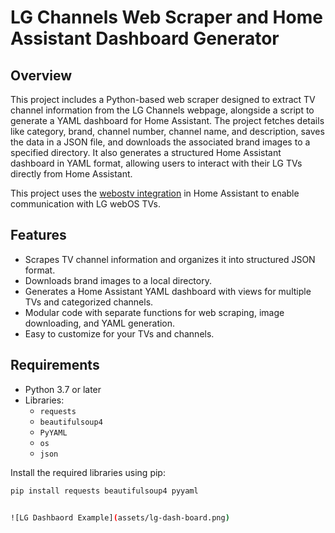 # LG Channels Web Scraper and Home Assistant Dashboard Generator

## Overview

This project includes a Python-based web scraper designed to extract TV channel information from the LG Channels webpage, alongside a script to generate a YAML dashboard for Home Assistant. The project fetches details like category, brand, channel number, channel name, and description, saves the data in a JSON file, and downloads the associated brand images to a specified directory. It also generates a structured Home Assistant dashboard in YAML format, allowing users to interact with their LG TVs directly from Home Assistant.

This project uses the [webostv integration](https://www.home-assistant.io/integrations/webostv/) in Home Assistant to enable communication with LG webOS TVs.

## Features

- Scrapes TV channel information and organizes it into structured JSON format.
- Downloads brand images to a local directory.
- Generates a Home Assistant YAML dashboard with views for multiple TVs and categorized channels.
- Modular code with separate functions for web scraping, image downloading, and YAML generation.
- Easy to customize for your TVs and channels.

## Requirements

- Python 3.7 or later
- Libraries:
  - `requests`
  - `beautifulsoup4`
  - `PyYAML`
  - `os`
  - `json`

Install the required libraries using pip:
```bash
pip install requests beautifulsoup4 pyyaml


![LG Dashbaord Example](assets/lg-dash-board.png)

